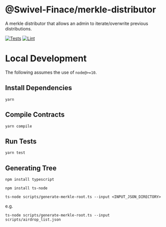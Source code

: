 # @Swivel-Finace/merkle-distributor

A merkle distributor that allows an admin to iterate/overwrite previous distributions.

[![Tests](https://github.com/Uniswap/merkle-distributor/workflows/Tests/badge.svg)](https://github.com/Uniswap/merkle-distributor/actions?query=workflow%3ATests)
[![Lint](https://github.com/Uniswap/merkle-distributor/workflows/Lint/badge.svg)](https://github.com/Uniswap/merkle-distributor/actions?query=workflow%3ALint)

# Local Development

The following assumes the use of `node@>=10`.

## Install Dependencies

`yarn`

## Compile Contracts

`yarn compile`

## Run Tests

`yarn test`


## Generating Tree

```npm install typescript```

```npm install ts-node```

```ts-node scripts/generate-merkle-root.ts --input <INPUT_JSON_DIRECTORY>```

e.g.

```ts-node scripts/generate-merkle-root.ts --input scripts/airdrop_list.json```

